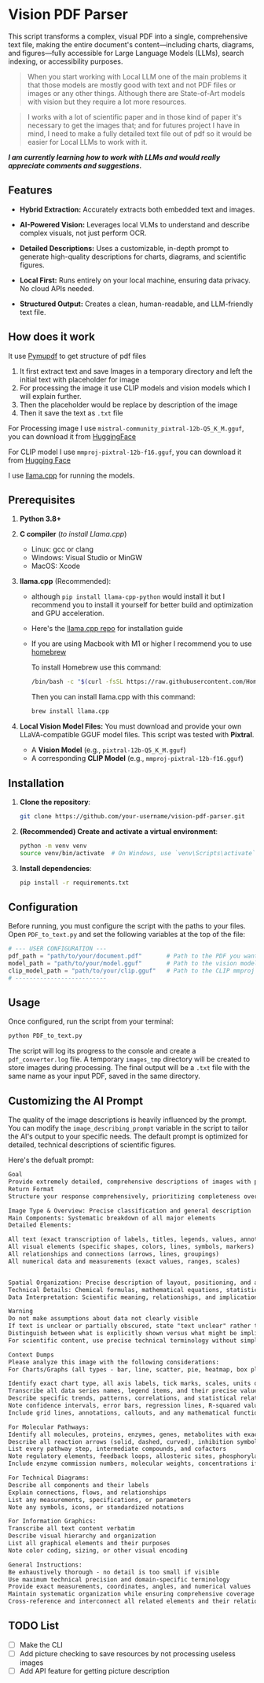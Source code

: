 # Vision PDF Parser
This script transforms a complex, visual PDF into a single, comprehensive text file, making the entire document's content—including charts, diagrams, and figures—fully accessible for Large Language Models (LLMs), search indexing, or accessibility purposes.

> When you start working with Local LLM one of the main problems it that those models are mostly good with text and not PDF files or images or any other things. Although there are State-of-Art models with vision but they require a lot more resources.

> I works with a lot of scientific paper and in those kind of paper it's necessary to get the images that; and for futures project I have in mind, I need to make a fully detailed text file out of pdf so it would be easier for Local LLMs to work with it.

***I am currently learning how to work with LLMs and would really appreciate comments and suggestions.***

## Features
+ **Hybrid Extraction:** Accurately extracts both embedded text and images.

+ **AI-Powered Vision:** Leverages local VLMs to understand and describe complex visuals, not just perform OCR.

+ **Detailed Descriptions:** Uses a customizable, in-depth prompt to generate high-quality descriptions for charts, diagrams, and scientific figures.

+ **Local First:** Runs entirely on your local machine, ensuring data privacy. No cloud APIs needed.

+ **Structured Output:** Creates a clean, human-readable, and LLM-friendly text file.

## How does it work
It use [Pymupdf](https://pymupdf.readthedocs.io/en/latest/) to get structure of pdf files
1. It first extract text and save Images in a temporary directory and left the initial text with placeholder for image
2. For processing the image it use CLIP models and vision models which I will explain further.
3. Then the placeholder would be replace by description of the image
4. Then it save the text as `.txt` file

For Processing image I use `mistral-community_pixtral-12b-Q5_K_M.gguf`, you can download it from [HuggingFace](https://huggingface.co/bartowski/mistral-community_pixtral-12b-GGUF)

For CLIP model I use `mmproj-pixtral-12b-f16.gguf`, you can download it from [Hugging Face](https://huggingface.co/ggml-org/pixtral-12b-GGUF/blob/main/mmproj-pixtral-12b-f16.gguf)

I use [llama.cpp](https://github.com/ggml-org/llama.cpp) for running the models. 

## Prerequisites
1. **Python 3.8+**
2. **C compiler** (*to install Llama.cpp*)
    + Linux: gcc or clang
    + Windows: Visual Studio or MinGW
    + MacOS: Xcode
3. **llama.cpp** (Recommended):
   + although `pip install llama-cpp-python` would install it but I recommend you to install it yourself for better build and optimization and GPU acceleration. 
   + Here's the [llama.cpp repo](https://github.com/ggml-org/llama.cpp) for installation guide
   + If you are using Macbook with M1 or higher I recommend you to use [homebrew](https://brew.sh)
        
        To install Homebrew use this command:
        ```bash
        /bin/bash -c "$(curl -fsSL https://raw.githubusercontent.com/Homebrew/install/HEAD/install.sh)"
        ```
        Then you can install llama.cpp with this command:
        ```bash
        brew install llama.cpp
        ```
    
4. **Local Vision Model Files:** You must download and provide your own LLaVA-compatible GGUF model files. This script was tested with **Pixtral**.
   + A **Vision Model** (e.g., `pixtral-12b-Q5_K_M.gguf`)
   + A corresponding **CLIP Model** (e.g., `mmproj-pixtral-12b-f16.gguf`)

## Installation
1. **Clone the repository**:
    ```bash
    git clone https://github.com/your-username/vision-pdf-parser.git
    ```
2. **(Recommended) Create and activate a virtual environment**:
    ```bash
    python -m venv venv
    source venv/bin/activate  # On Windows, use `venv\Scripts\activate`
    ```
3. **Install dependencies**:
    ```bash
    pip install -r requirements.txt
    ```
## Configuration
Before running, you must configure the script with the paths to your files. Open `PDF_to_text.py` and set the following variables at the top of the file:
```python
# --- USER CONFIGURATION ---
pdf_path = "path/to/your/document.pdf"       # Path to the PDF you want to process
model_path = "path/to/your/model.gguf"       # Path to the vision model GGUF file
clip_model_path = "path/to/your/clip.gguf"   # Path to the CLIP mmproj file
# --------------------------
```

## Usage 
Once configured, run the script from your terminal:
```bash
python PDF_to_text.py
```
The script will log its progress to the console and create a `pdf_converter.log` file. A temporary `images_tmp` directory will be created to store images during processing. The final output will be a `.txt` file with the same name as your input PDF, saved in the same directory.

## Customizing the AI Prompt
The quality of the image descriptions is heavily influenced by the prompt. You can modify the `image_describing_prompt` variable in the script to tailor the AI's output to your specific needs. The default prompt is optimized for detailed, technical descriptions of scientific figures.

Here's the defualt prompt:
```markdown
Goal
Provide extremely detailed, comprehensive descriptions of images with particular focus on charts, molecular pathways, diagrams, and information-dense visuals. Extract and describe every visible element, relationship, label, value, and structural component with maximum precision and completeness. Use highly technical and specific terminology appropriate to the subject matter.
Return Format
Structure your response comprehensively, prioritizing completeness over brevity. Aim for thorough detail (2048+ characters when content warrants) and include:

Image Type & Overview: Precise classification and general description
Main Components: Systematic breakdown of all major elements
Detailed Elements:

All text (exact transcription of labels, titles, legends, values, annotations, units)
All visual elements (specific shapes, colors, lines, symbols, markers)
All relationships and connections (arrows, lines, groupings)
All numerical data and measurements (exact values, ranges, scales)


Spatial Organization: Precise description of layout, positioning, and arrangement
Technical Details: Chemical formulas, mathematical equations, statistical parameters, molecular structures
Data Interpretation: Scientific meaning, relationships, and implications shown

Warning
Do not make assumptions about data not clearly visible
If text is unclear or partially obscured, state "text unclear" rather than guessing
Distinguish between what is explicitly shown versus what might be implied
For scientific content, use precise technical terminology without simplification

Context Dumps
Please analyze this image with the following considerations:
For Charts/Graphs (all types - bar, line, scatter, pie, heatmap, box plot, etc.):

Identify exact chart type, all axis labels, tick marks, scales, units of measurement
Transcribe all data series names, legend items, and their precise values
Describe specific trends, patterns, correlations, and statistical relationships
Note confidence intervals, error bars, regression lines, R-squared values, p-values
Include grid lines, annotations, callouts, and any mathematical functions displayed

For Molecular Pathways:
Identify all molecules, proteins, enzymes, genes, metabolites with exact names/symbols
Describe all reaction arrows (solid, dashed, curved), inhibition symbols (⊥, blunt), activation markers
List every pathway step, intermediate compounds, and cofactors
Note regulatory elements, feedback loops, allosteric sites, phosphorylation sites
Include enzyme commission numbers, molecular weights, concentrations if shown

For Technical Diagrams:
Describe all components and their labels
Explain connections, flows, and relationships
List any measurements, specifications, or parameters
Note any symbols, icons, or standardized notations

For Information Graphics:
Transcribe all text content verbatim
Describe visual hierarchy and organization
List all graphical elements and their purposes
Note color coding, sizing, or other visual encoding

General Instructions:
Be exhaustively thorough - no detail is too small if visible
Use maximum technical precision and domain-specific terminology
Provide exact measurements, coordinates, angles, and numerical values
Maintain systematic organization while ensuring comprehensive coverage
Cross-reference and interconnect all related elements and their relationships
```
## TODO List
- [ ] Make the CLI
- [ ] Add picture checking to save resources by not processing useless images
- [ ] Add API feature for getting picture description